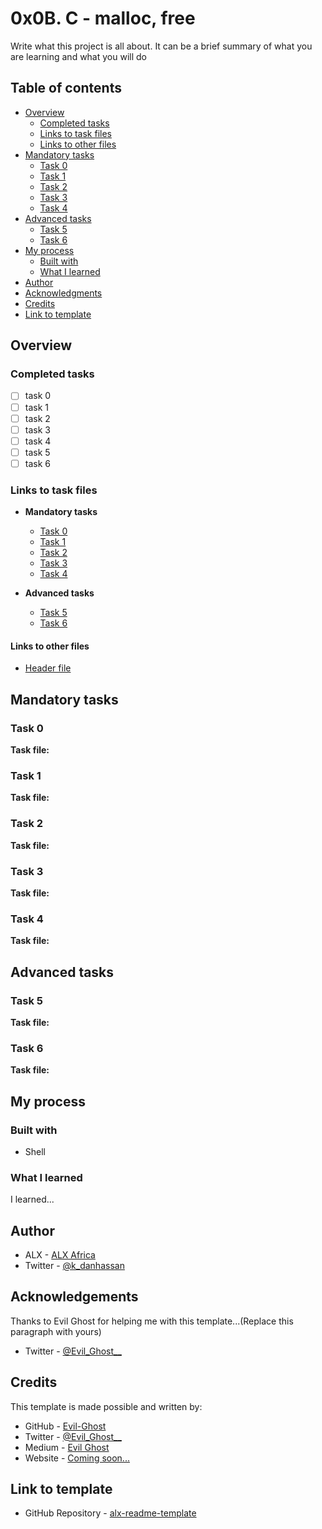 # 0x0B. C - malloc, free

Write what this project is all about. It can be a brief summary of what you are learning and what you will do

## Table of contents

- [Overview](#overview)
  - [Completed tasks](#completed-tasks)
  - [Links to task files](#links-to-task-files)
   - [Links to other files](#links-to-other-files)
- [Mandatory tasks](#mandatory-tasks)
  - [Task 0](#task-0)
  - [Task 1](#task-1)
  - [Task 2](#task-2)
  - [Task 3](#task-3)
  - [Task 4](#task-4)
- [Advanced tasks](#advanced-tasks)
  - [Task 5](#task-5)
  - [Task 6](#task-6)
- [My process](#my-process)
  - [Built with](#built-with)
  - [What I learned](#what-i-learned)
- [Author](#author)
- [Acknowledgments](#acknowledgements)
- [Credits](#credits)
- [Link to template](#link-to-template)

## Overview

### Completed tasks

- [ ] task 0
- [ ] task 1
- [ ] task 2
- [ ] task 3
- [ ] task 4
- [ ] task 5
- [ ] task 6

### Links to task files

- **Mandatory tasks**
  - [Task 0][Task 0]
  - [Task 1][Task 1]
  - [Task 2][Task 2]
  - [Task 3][Task 3]
  - [Task 4][Task 4]

- **Advanced tasks**
  - [Task 5][Task 5]
  - [Task 6][Task 6]

#### Links to other files
  - [Header file][Header file]

[Task 0]: ./
[Task 1]: ./
[Task 2]: ./
[Task 3]: ./
[Task 4]: ./
[Task 5]: ./
[Task 6]: ./
[Header file]: ./


## Mandatory tasks

### Task 0


**Task file:** [][Task 0]

### Task 1


**Task file:** [][Task 1]

### Task 2


**Task file:** [][Task 2]

### Task 3


**Task file:** [][Task 3]

### Task 4


**Task file:** [][Task 4]


## Advanced tasks

### Task 5


**Task file:** [][Task 5]

### Task 6


**Task file:** [][Task 6]


## My process

### Built with

- Shell

### What I learned

I learned...


## Author

- ALX - [ALX Africa](https://www.alxafrica.com)
- Twitter - [@k\_danhassan](https://twitter.com/k_danhassan)

## Acknowledgements

Thanks to Evil Ghost for helping me with this template...(Replace this paragraph with yours)  
- Twitter - [@Evil\_Ghost\_\_](https://www.twitter.com/evil_ghost__)


## Credits

This template is made possible and written by:
- GitHub - [Evil-Ghost](https://github.com/Evil-Ghost)
- Twitter - [@Evil\_Ghost\_\_](https://www.twitter.com/evil_ghost__)
- Medium - [Evil Ghost](https://medium.com/@evilghost)
- Website - [Coming soon...](#)


## Link to template

- GitHub Repository - [alx-readme-template](https://github.com/Evil-Ghost/alx-readme-template)
